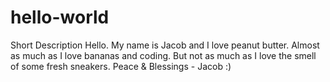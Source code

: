 # hello-world
Short Description
Hello. My name is Jacob and I love peanut butter. Almost as much as I love bananas and coding. But not as much as I love the smell of some fresh sneakers.
Peace & Blessings - Jacob :)
